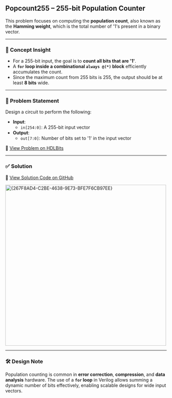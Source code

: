 ## Popcount255 – 255-bit Population Counter

This problem focuses on computing the **population count**, also known as the **Hamming weight**, which is the total number of '1's present in a binary vector.

---

### 🧠 Concept Insight  
- For a 255-bit input, the goal is to **count all bits that are '1'**.
- A **`for` loop inside a combinational `always @(*)` block** efficiently accumulates the count.
- Since the maximum count from 255 bits is 255, the output should be at least **8 bits** wide.

---

### 📘 Problem Statement  
Design a circuit to perform the following:

- **Input**:  
  - `in[254:0]`: A 255-bit input vector  
- **Output**:  
  - `out[7:0]`: Number of bits set to '1' in the input vector

🔗 [View Problem on HDLBits](https://hdlbits.01xz.net/wiki/Popcount255)

---

### ✅ Solution  
📄 [View Solution Code on GitHub](https://github.com/EswarAdithya011/HDLBits/blob/main/Problem%20Sets/2.%20Verilog%20Language/2.4%20Vector/2.4.2%20Popcount255/Popcount255.v)

<img width="502" alt="{267F8AD4-C2BE-4638-9E73-BFE7F6CB97EE}" src="https://github.com/user-attachments/assets/12dec2b8-8291-4549-ad97-7480e351010c" />

---

### 🛠 Design Note  
Population counting is common in **error correction**, **compression**, and **data analysis** hardware. The use of a **`for` loop** in Verilog allows summing a dynamic number of bits effectively, enabling scalable designs for wide input vectors.
